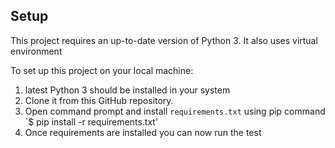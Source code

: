 ## Setup
This project requires an up-to-date version of Python 3.
It also uses virtual environment

To set up this project on your local machine:
1. latest Python 3 should be installed in your system
2. Clone it from this GitHub repository.
3. Open command prompt and install `requirements.txt` using pip command `$ pip install -r requirements.txt'
4. Once requirements are installed you can now run the test
